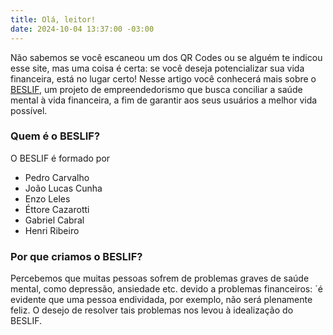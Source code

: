 ```yaml
---
title: Olá, leitor!
date: 2024-10-04 13:37:00 -03:00
---
```


Não sabemos se você escaneou um dos QR Codes ou se alguém te indicou esse site, mas uma coisa é certa: se você deseja potencializar sua vida financeira, está no lugar certo! Nesse artigo você conhecerá mais sobre o [BESLIF](https://pevaio.github.io/sobre), um projeto de empreendedorismo que busca conciliar a saúde mental à vida financeira, a fim de garantir aos seus usuários a melhor vida possível.

### Quem é o BESLIF?

O BESLIF é formado por
- Pedro Carvalho
- João Lucas Cunha
- Enzo Leles
- Éttore Cazarotti
- Gabriel Cabral
- Henri Ribeiro

### Por que criamos o BESLIF?

Percebemos que muitas pessoas sofrem de problemas graves de saúde mental, como depressão, ansiedade etc. devido a problemas financeiros: ´é evidente que uma pessoa endividada, por exemplo, não será plenamente feliz. O desejo de resolver tais problemas nos levou à idealização do BESLIF.